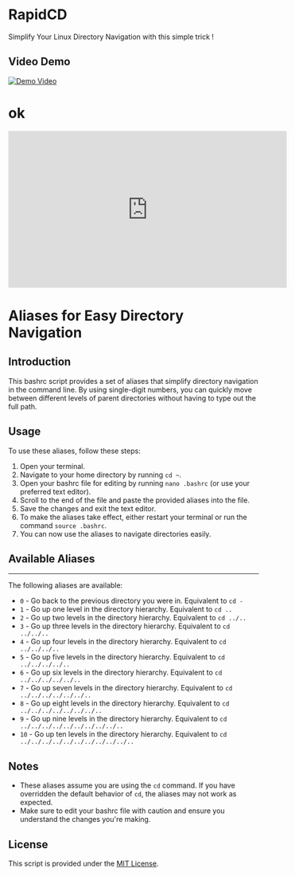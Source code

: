 # RapidCD
Simplify Your Linux Directory Navigation with this simple trick !

## Video Demo
[![Demo Video](https://youtu.be/iJ3ZA8ZRYSg)](https://youtu.be/iJ3ZA8ZRYSg)
# ok 
<iframe width="560" height="315" src="https://www.youtube.com/embed/iJ3ZA8ZRYSg" frameborder="0" allowfullscreen></iframe>





Aliases for Easy Directory Navigation
====================================

## Introduction
This bashrc script provides a set of aliases that simplify directory navigation in the command line. By using single-digit numbers, you can quickly move between different levels of parent directories without having to type out the full path.


## Usage
To use these aliases, follow these steps:

1. Open your terminal.
2. Navigate to your home directory by running `cd ~`.
3. Open your bashrc file for editing by running `nano .bashrc` (or use your preferred text editor).
4. Scroll to the end of the file and paste the provided aliases into the file.
5. Save the changes and exit the text editor.
6. To make the aliases take effect, either restart your terminal or run the command `source .bashrc`.
7. You can now use the aliases to navigate directories easily.

## Available Aliases
-----------------
The following aliases are available:

- `0` - Go back to the previous directory you were in. Equivalent to `cd -`
- `1` - Go up one level in the directory hierarchy. Equivalent to `cd ..`
- `2` - Go up two levels in the directory hierarchy. Equivalent to `cd ../..`
- `3` - Go up three levels in the directory hierarchy. Equivalent to `cd ../../..`
- `4` - Go up four levels in the directory hierarchy. Equivalent to `cd ../../../..`
- `5` - Go up five levels in the directory hierarchy. Equivalent to `cd ../../../../..`
- `6` - Go up six levels in the directory hierarchy. Equivalent to `cd ../../../../../..`
- `7` - Go up seven levels in the directory hierarchy. Equivalent to `cd ../../../../../../..`
- `8` - Go up eight levels in the directory hierarchy. Equivalent to `cd ../../../../../../../..`
- `9` - Go up nine levels in the directory hierarchy. Equivalent to `cd ../../../../../../../../../..`
- `10` - Go up ten levels in the directory hierarchy. Equivalent to `cd ../../../../../../../../../../..`

Notes
-----
- These aliases assume you are using the `cd` command. If you have overridden the default behavior of `cd`, the aliases may not work as expected.
- Make sure to edit your bashrc file with caution and ensure you understand the changes you're making.

License
-------
This script is provided under the [MIT License](https://opensource.org/licenses/MIT).



